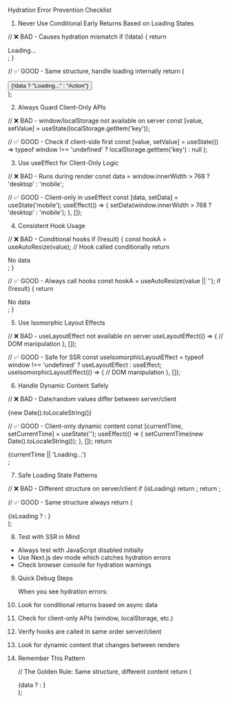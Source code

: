   Hydration Error Prevention Checklist

1. Never Use Conditional Early Returns Based on Loading States

  // ❌ BAD - Causes hydration mismatch
  if (!data) {
    return <div>Loading...</div>;
  }

  // ✅ GOOD - Same structure, handle loading internally
  return (
    <div>
      <Button isDisabled={!data}>
        {!data ? "Loading..." : "Action"}
      </Button>
    </div>
  );

2. Always Guard Client-Only APIs

  // ❌ BAD - window/localStorage not available on server
  const [value, setValue] = useState(localStorage.getItem('key'));

  // ✅ GOOD - Check if client-side first
  const [value, setValue] = useState(() =>
    typeof window !== 'undefined' ? localStorage.getItem('key') : null
  );

3. Use useEffect for Client-Only Logic

  // ❌ BAD - Runs during render
  const data = window.innerWidth > 768 ? 'desktop' : 'mobile';

  // ✅ GOOD - Client-only in useEffect
  const [data, setData] = useState('mobile');
  useEffect(() => {
    setData(window.innerWidth > 768 ? 'desktop' : 'mobile');
  }, []);

4. Consistent Hook Usage

  // ❌ BAD - Conditional hooks
  if (!result) {
    const hookA = useAutoResize(value);  // Hook called conditionally
    return <div>No data</div>;
  }

  // ✅ GOOD - Always call hooks
  const hookA = useAutoResize(value || '');
  if (!result) {
    return <div>No data</div>;
  }

5. Use Isomorphic Layout Effects

  // ❌ BAD - useLayoutEffect not available on server
  useLayoutEffect(() => {
    // DOM manipulation
  }, []);

  // ✅ GOOD - Safe for SSR
  const useIsomorphicLayoutEffect = typeof window !== 'undefined' ? useLayoutEffect : useEffect;
  useIsomorphicLayoutEffect(() => {
    // DOM manipulation
  }, []);

6. Handle Dynamic Content Safely

  // ❌ BAD - Date/random values differ between server/client
  <div>{new Date().toLocaleString()}</div>

  // ✅ GOOD - Client-only dynamic content
  const [currentTime, setCurrentTime] = useState('');
  useEffect(() => {
    setCurrentTime(new Date().toLocaleString());
  }, []);
  return <div>{currentTime || 'Loading...'}</div>;

7. Safe Loading State Patterns

  // ❌ BAD - Different structure on server/client
  if (isLoading) return <Spinner />;
  return <Content data={data} />;

  // ✅ GOOD - Same structure always
  return (
    <div>
      {isLoading ? <Spinner /> : <Content data={data} />}
    </div>
  );

8. Test with SSR in Mind

- Always test with JavaScript disabled initially
- Use Next.js dev mode which catches hydration errors
- Check browser console for hydration warnings

9. Quick Debug Steps

   When you see hydration errors:
1. Look for conditional returns based on async data
2. Check for client-only APIs (window, localStorage, etc.)
3. Verify hooks are called in same order server/client
4. Look for dynamic content that changes between renders

10. Remember This Pattern

    // The Golden Rule: Same structure, different content
    return (
      <div className="same-structure-always">
        {data ? <RealContent /> : <LoadingContent />}
      </div>
    );
